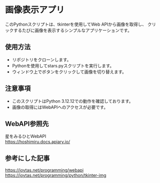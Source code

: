 # 画像表示アプリ
このPythonスクリプトは、tkinterを使用してWeb APIから画像を取得し、  クリックするたびに画像を表示するシンプルなアプリケーションです。


## 使用方法
- リポジトリをクローンします。  
- Pythonを使用してstars.pyスクリプトを実行します。  
- ウィンドウ上でボタンをクリックして画像を切り替えます。  


## 注意事項
- このスクリプトはPython 3.12.12での動作を確認しております。  
- 画像の取得にはWebAPIへのアクセスが必要です。  


## WebAPI参照先
星をみるひとWebAPI  
https://hoshimiru.docs.apiary.io/


## 参考にした記事
https://joytas.net/programming/webapi  
https://joytas.net/programming/python/tkinter-img
